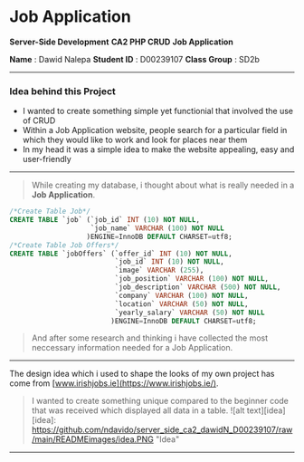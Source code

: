 # Job Application
**Server-Side Development**
**CA2 PHP CRUD**
**Job Application**
	
**Name**		: Dawid Nalepa
**Student ID**	: D00239107
**Class Group**	: SD2b
___
### Idea behind this Project
* I wanted to create something simple yet functionial that involved the use of CRUD
* Within a Job Application website, people search for a particular field in which they would like to work and look for places near them
* In my head it was a simple idea to make the website appealing, easy and user-friendly
___
> While creating my database, i thought about what is really needed in a **Job Application**.
```sql
/*Create Table Job*/
CREATE TABLE `job` (`job_id` INT (10) NOT NULL,
					`job_name` VARCHAR (100) NOT NULL
				   )ENGINE=InnoDB DEFAULT CHARSET=utf8;
/*Create Table Job Offers*/
CREATE TABLE `jobOffers` (`offer_id` INT (10) NOT NULL,
						  `job_id` INT (10) NOT NULL,
						  `image` VARCHAR (255),
						  `job_position` VARCHAR (100) NOT NULL,
						  `job_description` VARCHAR (500) NOT NULL,
						  `company` VARCHAR (100) NOT NULL,
						  `location` VARCHAR (50) NOT NULL,
						  `yearly_salary` VARCHAR (50) NOT NULL
					     )ENGINE=InnoDB DEFAULT CHARSET=utf8;
```
> And after some research and thinking i have collected the most neccessary information needed for a Job Application.
___
The design idea which i used to shape the looks of my own project has come from [www.irishjobs.ie](https://www.irishjobs.ie/).
 > I wanted to create something unique compared to the beginner code that was received which displayed all data in a table.
![alt text][idea]
[idea]: https://github.com/ndavido/server_side_ca2_dawidN_D00239107/raw/main/READMEimages/idea.PNG "Idea"
___
